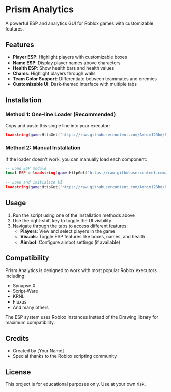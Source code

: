 # Prism Analytics

A powerful ESP and analytics GUI for Roblox games with customizable features.

## Features

- **Player ESP**: Highlight players with customizable boxes
- **Name ESP**: Display player names above characters
- **Health ESP**: Show health bars and health values
- **Chams**: Highlight players through walls
- **Team Color Support**: Differentiate between teammates and enemies
- **Customizable UI**: Dark-themed interface with multiple tabs

## Installation

### Method 1: One-line Loader (Recommended)

Copy and paste this single line into your executor:

```lua
loadstring(game:HttpGet("https://raw.githubusercontent.com/Amhim123hd/PRismWorld/main/prism_loader.lua"))()
```

### Method 2: Manual Installation

If the loader doesn't work, you can manually load each component:

```lua
-- Load ESP module
local ESP = loadstring(game:HttpGet("https://raw.githubusercontent.com/Amhim123hd/PRismWorld/main/prism_esp.lua"))()

-- Load and initialize UI
loadstring(game:HttpGet("https://raw.githubusercontent.com/Amhim123hd/PRismWorld/main/ui.lua"))()
```

## Usage

1. Run the script using one of the installation methods above
2. Use the right-shift key to toggle the UI visibility
3. Navigate through the tabs to access different features:
   - **Players**: View and select players in the game
   - **Visuals**: Toggle ESP features like boxes, names, and health
   - **Aimbot**: Configure aimbot settings (if available)

## Compatibility

Prism Analytics is designed to work with most popular Roblox executors including:
- Synapse X
- Script-Ware
- KRNL
- Fluxus
- And many others

The ESP system uses Roblox Instances instead of the Drawing library for maximum compatibility.

## Credits

- Created by [Your Name]
- Special thanks to the Roblox scripting community

## License

This project is for educational purposes only. Use at your own risk.

